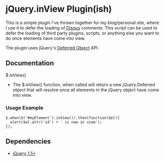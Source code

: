 # jQuery.inView Plugin(ish)

This is a simple plugin I've thrown together for my blog/personal site, where I use it to defer the loading of [Disqus](http://disqus.com/) comments. This script can be used to defer the loading of third party plugins, scripts, or anything else you want to do once elements have come into view.

The plugin uses jQuery's [Deferred Object](http://api.jquery.com/category/deferred-object/) API.

## Documentation

$.inView()

- The $.inView() function, when called will return a new jQuery.Deferred object that will resolve once all elements in the jQuery object have come into view.

### Usage Example

```
$.when($('#myElement').inView()).then(function($el){
  alert($el.attr('id') + ' is now in view');
});
```

## Dependencies

- [jQuery 1.5+](http://www.jquery.com/)
